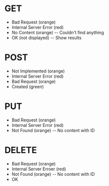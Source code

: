 GET
====

* Bad Request (orange)
* Internal Server Error (red)
* No Content (orange) -- Couldn't find anything
* OK (not displayed) -- Show results


POST
====

* Not Implemented (orange)
* Internal Server Error (red)
* Bad Request (orange)
* Created (green)


PUT
====

* Bad Request (orange)
* Internal Server Error (red)
* Not Found (orange) -- No content with ID


DELETE
======

* Bad Request (orange)
* Internal Server Erroer (red)
* Not Found (orange) -- No content with ID
* OK